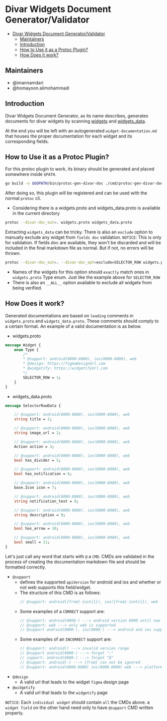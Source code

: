 # Divar Widgets Document Generator/Validator

- [Divar Widgets Document Generator/Validator](#divar-widgets-document-generatorvalidator)
  - [Maintainers](#maintainers)
  - [Introduction](#introduction)
  - [How to Use it as a Protoc Plugin?](#how-to-use-it-as-a-protoc-plugin)
  - [How Does it work?](#how-does-it-work)


## Maintainers

- @imannamdari
- @homayoon.alimohammadi

## Introduction

Divar Widgets Document Generator, as its name describes, generates documents for divar widgets by scanning [widgets](https://git.cafebazaar.ir/divar/divar_interface/-/blob/master/src/proto/divar_interface/widgets/widgets.proto) and [widgets_data](https://git.cafebazaar.ir/divar/divar_interface/-/blob/master/src/proto/divar_interface/widgets/widgets_data.proto). 

At the end you will be left with an autogenerated `widget-documentation.md` that houses the proper documentation for each widget and its corresponding fields. 

## How to Use it as a Protoc Plugin?

For this protoc plugin to work, its binary should be generated and placed somewhere inside `$PATH`.
```bash
go build -o $GOPATH/bin/protoc-gen-divar-doc ./cmd/protoc-gen-divar-doc/...
```

After doing so, this plugin will be registered and can be used with the normal `protoc` cli.
- Considering there is a widgets.proto and widgets_data.proto is available in the current directory
```bash
protoc --divar-doc_out=. widgets.proto widgets_data.proto
```

Extracting `widgets_data` can be tricky. There is also an `exclude` option to manually exclude any widget
from `fields doc` validation. 
`NOTICE`: This is only for validation. If fields doc are available, they won't be discarded and will be included in the final markdown file as normal. But if not, no errors will be thrown.
```bash
protoc --divar-doc_out=. --divar-doc_opt=exclude=SELECTOR_ROW widgets.proto widgets_data.proto
```
- Names of the widgets for this option should `exactly` match ones in `widgets.proto` Type enum. Just like the example above for `SELECTOR_ROW`
- There is also an `__ALL__` option available to exclude all widgets from being verified.


## How Does it work?

Generated documentations are based on `leading` comments in `widgets.proto` and `widgets_data.proto`. 
These comments should comply to a certain format. An example of a valid documentation is as below.

- widgets.proto
```proto
message Widget {
    enum Type {
        /* 
        * @support: android(8000-8080), ios(8000-8080), web
        * @design: https://figmaDesignUrl.com
        * @widgetify: https://widgetifyUrl.com
        */ 
        SELECTOR_ROW = 1;
    }
}
```

- widgets_data.proto
```proto
message SelectorRowData {

    // @support: android(8000-8080), ios(8000-8080), web
    string title = 1;

    // @support: android(8000-8080), ios(8000-8080), web
    string image_url = 2;  

    // @support: android(8000-8080), ios(8000-8080), web
    Action action = 3;

    // @support: android(8000-8080), ios(8000-8080), web
    bool has_divider = 5;

    // @support: android(8000-8080), ios(8000-8080), web
    bool has_notification = 6;

    // @support: android(8000-8080), ios(8000-8080), web
    base.Icon icon = 7;

    // @support: android(8000-8080), ios(8000-8080), web
    string notification_text = 8;

    // @support: android(8000-8080), ios(8000-8080), web
    string description = 9;

    // @support: android(8000-8080), ios(8000-8080), web
    bool has_arrow = 10;

    // @support: android(8000-8080), ios(8000-8080), web
    bool small = 11; 
}
```

Let's just call any word that starts with `@` a `CMD`. CMDs are validated in the process of creating the documentation markdown file and should be formatted correctly.
- `@support`
  - defines the supported `apiVersion` for android and ios and whether or not web supports this field/widget.
  - The structure of this CMD is as follows:
    ```proto
    // @support: android({from}-{until}), ios({from}-{until}), web
    ```
  - Some examples of a `CORRECT` support are:
    ```proto
    // @support: android(8000-) ---> android version 8000 until now is supported, ios and web are not
    // @support: web ---> only web is supported
    // @support android(8000-), ios(8000-) ---> android and ios supports this from the 8000 until now
    ```
  - Some examples of an `INCORRECT` support are:
    ```proto
    // @support: android() ---> invalid version range
    // @support android(8000-) ---> forgot ":"
    // support: android(8000-) ---> forgot "@"
    // @support: android(-) ---> {from} can not be ignored
    // @support: android(8000-8080) ios(8000-8080) web ---> platforms should be comma-separated (forgot ",")
    ```
- `@design`
  - A valid url that leads to the widget `figma` design page
- `@widgetify`
  - A valid url that leads to the `widgetify` page

`NOTICE`: Each `individual widget` should contain `all` the CMDs above. a `widget field` on the other hand need only to have `@support` CMD written properly.

